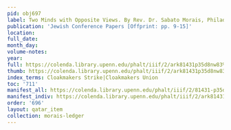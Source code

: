 ```yaml
---
pid: obj697
label: Two Minds with Opposite Views. By Rev. Dr. Sabato Morais, Philadelphia [...].
publication: 'Jewish Conference Papers [Offprint: pp. 9-15]'
location:
full_date:
month_day:
volume-notes:
year:
full: https://colenda.library.upenn.edu/phalt/iiif/2/ark81431p35d8nw83%2FSHA256E-s6726933--4c72ad4060cfc3d25a5aa8f9113e36219057317433fd649aa58b5056dc1c4207.jpeg/full/3500,/0/default.jpg
thumb: https://colenda.library.upenn.edu/phalt/iiif/2/ark81431p35d8nw83%2FSHA256E-s6726933--4c72ad4060cfc3d25a5aa8f9113e36219057317433fd649aa58b5056dc1c4207.jpeg/full/!200,200/0/default.jpg
index_terms: Cloakmakers Strike|Cloakmakers Union
toc: '711'
manifest_all: https://colenda.library.upenn.edu/phalt/iiif/2/81431-p35d8nw83/manifest
manifest_indiv: https://colenda.library.upenn.edu/phalt/iiif/2/ark81431p35d8nw83%2FSHA256E-s6726933--4c72ad4060cfc3d25a5aa8f9113e36219057317433fd649aa58b5056dc1c4207.jpeg
order: '696'
layout: qatar_item
collection: morais-ledger
---
```

